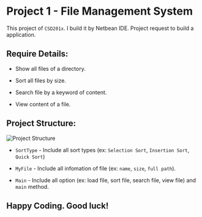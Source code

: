 # Project 1 -  File Management System

This project of `CSD201x`. I build it by Netbean IDE. Project request to build a application.

## Require Details:

- Show all files of a directory.

- Sort all files by size.

- Search file by a keyword of content.

- View content of a file.

## Project Structure:

![Project Structure](https://lh5.googleusercontent.com/SorWywWxchox7wQ1jxN8_y5Yb452EkkDNBAAwdkwqzRcI-wGGKl0mpMfCsopp4uoaUQZm9XJh8ftaqJevFvx_sCpmsQ05h_l5nNGTflH7-cRyca_XLcjaeqwSGuzBp7F1Rj4EvFvFHOiW1C4Kw "Project Structure")

- `SortType` - Include all sort types (ex: `Selection Sort`, `Insertion Sort`, `Quick Sort`)

- `MyFile` - Include all infomation of file (ex: `name`, `size`, `full path`).

- `Main` - Include all option (ex: load file, sort file, search file, view file) and `main` method.

## Happy Coding. Good luck!
